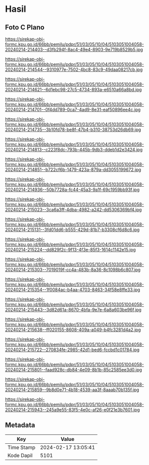 # Hasil

## Foto C Plano

https://sirekap-obj-formc.kpu.go.id/66bb/pemilu/pdpr/51/03/05/10/04/5103051004058-20240214-214403--d3fb294f-8ac4-49e4-8903-9e719b8529b5.jpg

https://sirekap-obj-formc.kpu.go.id/66bb/pemilu/pdpr/51/03/05/10/04/5103051004058-20240214-214544--9310977e-7502-4bc8-83c9-49daa08217cb.jpg

https://sirekap-obj-formc.kpu.go.id/66bb/pemilu/pdpr/51/03/05/10/04/5103051004058-20240214-214621--6d1ebc98-27c5-4734-893a-e6510a66a8bd.jpg

https://sirekap-obj-formc.kpu.go.id/66bb/pemilu/pdpr/51/03/05/10/04/5103051004058-20240214-214701--0f4dd789-0ca7-4ad9-8e31-eaf50896ee4c.jpg

https://sirekap-obj-formc.kpu.go.id/66bb/pemilu/pdpr/51/03/05/10/04/5103051004058-20240214-214735--3b10fd78-be8f-47b4-b310-38753d26db69.jpg

https://sirekap-obj-formc.kpu.go.id/66bb/pemilu/pdpr/51/03/05/10/04/5103051004058-20240214-214813--c223f8dc-793b-445b-9db3-ddeb1d2e3424.jpg

https://sirekap-obj-formc.kpu.go.id/66bb/pemilu/pdpr/51/03/05/10/04/5103051004058-20240214-214851--b722cf6b-1479-423a-879a-dd3055199672.jpg

https://sirekap-obj-formc.kpu.go.id/66bb/pemilu/pdpr/51/03/05/10/04/5103051004058-20240214-214936--50b7728a-fc44-45a3-9a1f-69c1959bb93f.jpg

https://sirekap-obj-formc.kpu.go.id/66bb/pemilu/pdpr/51/03/05/10/04/5103051004058-20240214-215023--3ca6a3ff-4dba-4982-a242-dd5306369bf4.jpg

https://sirekap-obj-formc.kpu.go.id/66bb/pemilu/pdpr/51/03/05/10/04/5103051004058-20240214-215131--3fd01dd6-b555-429d-81b7-b3308cf6d8c6.jpg

https://sirekap-obj-formc.kpu.go.id/66bb/pemilu/pdpr/51/03/05/10/04/5103051004058-20240214-215224--dd829f2c-9f13-4f3e-85f3-1614c1142e15.jpg

https://sirekap-obj-formc.kpu.go.id/66bb/pemilu/pdpr/51/03/05/10/04/5103051004058-20240214-215303--7019019f-cc4a-483b-8a36-8c1098b6c807.jpg

https://sirekap-obj-formc.kpu.go.id/66bb/pemilu/pdpr/51/03/05/10/04/5103051004058-20240214-215354--1f0084ac-b4aa-4703-8463-34f58e8ffe33.jpg

https://sirekap-obj-formc.kpu.go.id/66bb/pemilu/pdpr/51/03/05/10/04/5103051004058-20240214-215443--3d82d61a-8670-4bfa-9e7e-6a8a603be96f.jpg

https://sirekap-obj-formc.kpu.go.id/66bb/pemilu/pdpr/51/03/05/10/04/5103051004058-20240214-215638--ff020155-8608-409a-a049-b4fc3281d4a2.jpg

https://sirekap-obj-formc.kpu.go.id/66bb/pemilu/pdpr/51/03/05/10/04/5103051004058-20240214-215722--270834fe-2985-42d1-bed6-fccbd1c01784.jpg

https://sirekap-obj-formc.kpu.go.id/66bb/pemilu/pdpr/51/03/05/10/04/5103051004058-20240214-215801--faad928c-db84-4e09-8b1b-85c2585ee3d0.jpg

https://sirekap-obj-formc.kpu.go.id/66bb/pemilu/pdpr/51/03/05/10/04/5103051004058-20240214-215859--9b8d0e71-4b18-4539-aa3f-8aaab70b135f.jpg

https://sirekap-obj-formc.kpu.go.id/66bb/pemilu/pdpr/51/03/05/10/04/5103051004058-20240214-215943--245a9e55-83f5-4e0c-af26-e0f21e3b7601.jpg


## Metadata

| Key        | Value               |
| ---------- | ------------------- |
| Time Stamp | 2024-02-17 13:05:41 |
| Kode Dapil | 5101                |



